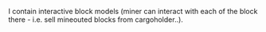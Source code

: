 I contain interactive block models (miner can interact with each of the block there - i.e. sell mineouted blocks from cargoholder..).